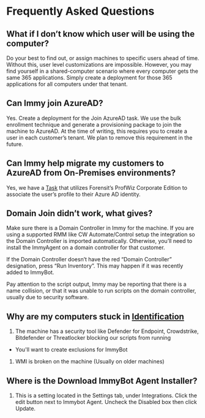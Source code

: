 # Frequently Asked Questions
## What if I don’t know which user will be using the computer?
Do your best to find out, or assign machines to specific users ahead of time. Without this, user level customizations are impossible. However, you may find yourself in a shared-computer scenario where every computer gets the same 365 applications. Simply create a deployment for those 365 applications for all computers under that tenant.

## Can Immy join AzureAD?
Yes. Create a deployment for the Join AzureAD task. We use the bulk enrollment technique and generate a provisioning package to join the machine to AzureAD. At the time of writing, this requires you to create a user in each customer’s tenant. We plan to remove this requirement in the future.

## Can Immy help migrate my customers to AzureAD from On-Premises environments?
Yes, we have a [Task](#task) that utilizes Forensit’s ProfWiz Corporate Edition to associate the user’s profile to their Azure AD identity.

## Domain Join didn’t work, what gives?
Make sure there is a Domain Controller in Immy for the machine. If you are using a supported RMM like CW Automate/Control setup the integration so the Domain Controller is imported automatically. Otherwise, you’ll need to install the ImmyAgent on a domain controller for that customer.

If the Domain Controller doesn’t have the red “Domain Controller” designation, press “Run Inventory”. This may happen if it was recently added to ImmyBot.

Pay attention to the script output, Immy may be reporting that there is a name collision, or that it was unable to run scripts on the domain controller, usually due to security software.

## Why are my computers stuck in [Identification](#identification)
1. The machine has a security tool like Defender for Endpoint, Crowdstrike, Bitdefender or Threatlocker blocking our scripts from running
  - You'll want to create exclusions for ImmyBot
1. WMI is broken on the machine (Usually on older machines)

## Where is the Download ImmyBot Agent Installer?
1. This is a setting located in the Settings tab, under Integrations. Click the edit button next to Immybot Agent. Uncheck the Disabled box then click Update.
